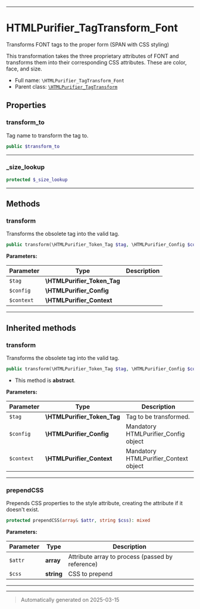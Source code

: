 ***

# HTMLPurifier_TagTransform_Font

Transforms FONT tags to the proper form (SPAN with CSS styling)

This transformation takes the three proprietary attributes of FONT and
transforms them into their corresponding CSS attributes.  These are color,
face, and size.

* Full name: `\HTMLPurifier_TagTransform_Font`
* Parent class: [`\HTMLPurifier_TagTransform`](./HTMLPurifier_TagTransform.md)



## Properties


### transform_to

Tag name to transform the tag to.

```php
public $transform_to
```






***

### _size_lookup



```php
protected $_size_lookup
```






***

## Methods


### transform

Transforms the obsolete tag into the valid tag.

```php
public transform(\HTMLPurifier_Token_Tag $tag, \HTMLPurifier_Config $config, \HTMLPurifier_Context $context): \HTMLPurifier_Token_End|string
```








**Parameters:**

| Parameter | Type | Description |
|-----------|------|-------------|
| `$tag` | **\HTMLPurifier_Token_Tag** |  |
| `$config` | **\HTMLPurifier_Config** |  |
| `$context` | **\HTMLPurifier_Context** |  |





***


## Inherited methods


### transform

Transforms the obsolete tag into the valid tag.

```php
public transform(\HTMLPurifier_Token_Tag $tag, \HTMLPurifier_Config $config, \HTMLPurifier_Context $context): mixed
```




* This method is **abstract**.



**Parameters:**

| Parameter | Type | Description |
|-----------|------|-------------|
| `$tag` | **\HTMLPurifier_Token_Tag** | Tag to be transformed. |
| `$config` | **\HTMLPurifier_Config** | Mandatory HTMLPurifier_Config object |
| `$context` | **\HTMLPurifier_Context** | Mandatory HTMLPurifier_Context object |





***

### prependCSS

Prepends CSS properties to the style attribute, creating the
attribute if it doesn't exist.

```php
protected prependCSS(array& $attr, string $css): mixed
```








**Parameters:**

| Parameter | Type | Description |
|-----------|------|-------------|
| `$attr` | **array** | Attribute array to process (passed by reference) |
| `$css` | **string** | CSS to prepend |





***


***
> Automatically generated on 2025-03-15
